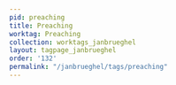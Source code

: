 ```yaml
---
pid: preaching
title: Preaching
worktag: Preaching
collection: worktags_janbrueghel
layout: tagpage_janbrueghel
order: '132'
permalink: "/janbrueghel/tags/preaching"
---
```

